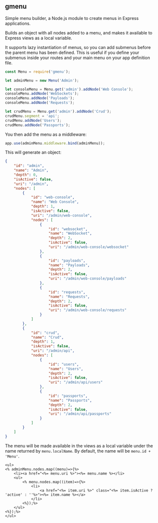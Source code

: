 ## gmenu
Simple menu builder, a Node.js module to create menus in Express applications.

Builds an object with all nodes added to a menu, and makes it available to Express views as a local variable.

It supports lazy instantiation of menus, so you can add submenus before the parent menu has been defined. This is useful if you define your submenus inside your routes and your main menu on your app definition file.


```javascript
const Menu = require('gmenu');

let adminMenu = new Menu('Admin');

let consoleMenu = Menu.get('admin').addNode('Web Console');
consoleMenu.addNode('WebSockets');
consoleMenu.addNode('Payloads');
consoleMenu.addNode('Requests');

let crudMenu = Menu.get('admin').addNode('Crud');
crudMenu.segment = 'api';
crudMenu.addNode('Users');
crudMenu.addNode('Passports');
```

You then add the menu as a middleware:

```js
app.use(adminMenu.middleware.bind(adminMenu));
```

This will generate an object:

```json
{
    "id": "admin",
    "name": "Admin",
    "depth": 0,
    "isActive": false,
    "uri": "/admin",
    "nodes": [
        {
            "id": "web-console",
            "name": "Web Console",
            "depth": 1,
            "isActive": false,
            "uri": "/admin/web-console",
            "nodes": [
                {
                    "id": "websocket",
                    "name": "WebSocket",
                    "depth": 2,
                    "isActive": false,
                    "uri": "/admin/web-console/websocket"
                },
                {
                    "id": "payloads",
                    "name": "Payloads",
                    "depth": 2,
                    "isActive": false,
                    "uri": "/admin/web-console/payloads"
                },
                {
                    "id": "requests",
                    "name": "Requests",
                    "depth": 2,
                    "isActive": false,
                    "uri": "/admin/web-console/requests"
                }
            ]
        },
        {
            "id": "crud",
            "name": "Crud",
            "depth": 1,
            "isActive": false,
            "uri": "/admin/api",
            "nodes": [
                {
                    "id": "users",
                    "name": "Users",
                    "depth": 2,
                    "isActive": false,
                    "uri": "/admin/api/users"
                },
                {
                    "id": "passports",
                    "name": "Passports",
                    "depth": 2,
                    "isActive": false,
                    "uri": "/admin/api/passports"
                }
            ]
        }
    ]
}
```

The menu will be made available in the views as a local variable under the name returned by `menu.localName`. By default, the name will be `menu.id + 'Menu'`.

```ejs
<ul>
<% adminMenu.nodes.map((menu)=>{%>
    <li><a href="<%= menu.uri %>"><%= menu.name %></li>
    <ul>
        <% menu.nodes.map((item)=>{%>
            <li>
                <a href="<%= item.uri %>" class="<%= item.isActive ? 'active' : ''%>"><%= item.name %></a>
            </li>
        <%});%>
    </ul>
<%});%>
</ul>
```

<!--
https://github.com/mbouclas/mcms-node-menus/
https://github.com/john-doherty/express-url-breadcrumb
https://github.com/Persata/active-menu
-->

